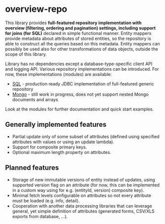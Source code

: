 # overview-repo

This library provides **full-featured repository implementation with overview (filtering, ordering and pagination) settings, including support for joins (for SQL)** declared in simple functional manner.
Entity mappers provide metadata about attributes of stored entities, so the repository is able to construct all the queries
based on this metadata. Entity mappers can possibly be used also for other transformations of data objects, outside the scope of this library.

Library has no dependencies except a database-type-specific client API and logging API. Various repository implementations can be introduced. For now, these implementations (modules) are available:

 * [SQL](sql/README.md) - production ready JDBC implementation of full-featured generic repository
 * [Mongo](mongo/README.md) - still work in progress, does not yet support nested Mongo documents and arrays

Look at the modules for further documentation and quick start examples.

## Generally implemented features
 * Partial update only of some subset of attributes (defined using specified attributes with values or using an update lambda).
 * Support for composite primary keys.
 * Optional maximum length property on attributes.

## Planned features
 * Storage of new immutable versions of entity instead of updates, using supported version flag on an attribute (for now, this can be implemented in a custom way using for e.g. (entityId, version) composite key).
 * Minimal fetch levels configurable on attributes so not every attribute must be loaded (e.g. info, detail).
 * Cooperation with another data processing libraries that can leverage general, yet simple definition of attributes (generated forms, CSV/XLS exports from database, ...).
 